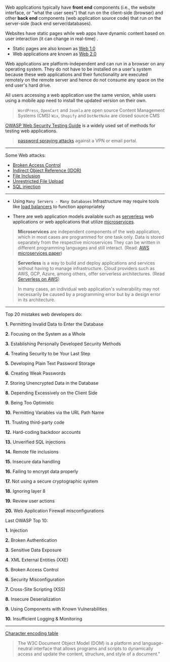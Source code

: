 Web applications typically have **front end** components (i.e., the website interface, or "what the user sees") that run on the client-side (browser) and other **back end** components (web application source code) that run on the server-side (back end server/databases).

Websites have static pages while web apps have dynamic content based on user interaction (it can change in real-time) .

- Static pages are also known as [Web 1.0](https://en.wikipedia.org/wiki/Web_2.0#Web_1.0)
- Web applications are known as [Web 2.0](https://en.wikipedia.org/wiki/Web_2.0#Web_2.0)

Web applications are platform-independent and can run in a browser on any operating system. They do not have to be installed on a user's system because these web applications and their functionality are executed remotely on the remote server and hence do not consume any space on the end user's hard drive.

All users accessing a web application use the same version, while users using a mobile app need to install the updated version on their own.

> `WordPress`, `OpenCart` and `Joomla` are open source  Content Management Systems (CMS) 
>  `Wix`, `Shopify` and `DotNetNuke` are closed source CMS

[OWASP Web Security Testing Guide](https://github.com/OWASP/wstg/tree/master/document/4-Web_Application_Security_Testing#web-application-security-testing) is a widely used set of methods for testing web applications.

> [password spraying attacks](https://us-cert.cisa.gov/ncas/current-activity/2019/08/08/acsc-releases-advisory-password-spraying-attacks) against a VPN or email portal.

___

Some Web attacks:

- [Broken Access Control](https://owasp.org/www-project-top-ten/2017/A5_2017-Broken_Access_Control)
- [Indirect Object Reference (IDOR)](https://cheatsheetseries.owasp.org/cheatsheets/Insecure_Direct_Object_Reference_Prevention_Cheat_Sheet.html)
- [File Inclusion](https://owasp.org/www-project-web-security-testing-guide/latest/4-Web_Application_Security_Testing/07-Input_Validation_Testing/11.1-Testing_for_Local_File_Inclusion)
- [Unrestricted File Upload](https://owasp.org/www-community/vulnerabilities/Unrestricted_File_Upload)
- [SQL injection](https://owasp.org/www-project-web-security-testing-guide/latest/4-Web_Application_Security_Testing/07-Input_Validation_Testing/11.1-Testing_for_Local_File_Inclusion)

___

- Using `Many Servers - Many Databases` Infrastructure may require tools like [load balancers](https://en.wikipedia.org/wiki/Load_balancing_(computing))  to function appropriately

- There are web application models available such as [serverless](https://aws.amazon.com/lambda/serverless-architectures-learn-more/) web applications or web applications that utilize [microservices](https://aws.amazon.com/microservices).

> **Microservices** are independent components of the web application, which in most cases are programmed for one task only. Data is stored separately from the respective microservices They can be written in different programming languages and still interact. (Read: [AWS microservices paper](https://d1.awsstatic.com/whitepapers/microservices-on-aws.pdf))

> **Serverless** is a way to build and deploy applications and services without having to manage infrastructure. Cloud providers such as AWS, GCP, Azure, among others, offer serverless architectures. (Read [Serverless on AWS](https://aws.amazon.com/serverless/))

> In many cases, an individual web application's vulnerability may not necessarily be caused by a programming error but by a design error in its architecture.

___

Top 20 mistakes web developers do:

**1.** 	Permitting Invalid Data to Enter the Database

**2.** 	Focusing on the System as a Whole

**3.** 	Establishing Personally Developed Security Methods

**4.** 	Treating Security to be Your Last Step

**5.** 	Developing Plain Text Password Storage

**6.** 	Creating Weak Passwords

**7.** 	Storing Unencrypted Data in the Database

**8.** 	Depending Excessively on the Client Side

**9.** 	Being Too Optimistic

**10.** Permitting Variables via the URL Path Name

**11.** Trusting third-party code

**12.** Hard-coding backdoor accounts

**13.** Unverified SQL injections

**14.** Remote file inclusions

**15.** Insecure data handling

**16.** Failing to encrypt data properly

**17.** Not using a secure cryptographic system

**18.** Ignoring layer 8

**19.** Review user actions

**20.** Web Application Firewall misconfigurations

Last OWASP Top 10:

**1.** 	Injection

**2.** 	Broken Authentication

**3.** 	Sensitive Data Exposure

**4.** 	XML External Entities (XXE)

**5.** 	Broken Access Control

**6.** 	Security Misconfiguration

**7.** 	Cross-Site Scripting (XSS)

**8.** 	Insecure Deserialization

**9.** 	Using Components with Known Vulnerabilities

**10.** Insufficient Logging & Monitoring

____

[Character encoding table](https://www.w3schools.com/tags/ref_urlencode.ASP)

> The W3C Document Object Model (DOM) is a platform and language-neutral interface that allows programs and scripts to dynamically access and update the content, structure, and style of a document."